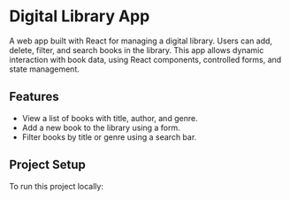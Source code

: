 # Digital Library App

A web app built with React for managing a digital library. Users can add, delete, filter, and search books in the library. This app allows dynamic interaction with book data, using React components, controlled forms, and state management.

## Features

- View a list of books with title, author, and genre.
- Add a new book to the library using a form.
- Filter books by title or genre using a search bar.

## Project Setup

To run this project locally:
